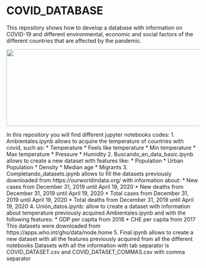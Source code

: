 # COVID_DATABASE
This repository shows how to develop a database with information on COVID-19 and different environmental, economic and social factors of the different countries that are affected by the pandemic.
<p align="center">
  <img src='https://www.hoyesarte.com/wp-content/uploads/2020/03/covid-19.jpg' width="800" height="200" />
</p>
In this repository you will find different jupyter notebooks codes:
1. Ambientales.ipynb allows to acquire the temperature of countries with covid, such as:
   * Temperature
   * Feels like temperature
   * Min temperature
   * Max temperature
   * Pressure
   * Humidity
2. Buscando_en_data_basic.ipynb allows to create a new dataset with features like:
   * Population
   * Urban Population
   * Density
   * Median age
   * Migrants
3. Completando_datasets.ipynb allows to fill the datasets previously downloaded from https://ourworldindata.org/ with information about:
   * New cases from December 31, 2019 until April 19, 2020
   * New deaths from December 31, 2019 until April 19, 2020
   * Total cases from December 31, 2019 until April 19, 2020
   * Total deaths from December 31, 2019 until April 19, 2020
4. Unión_datos.ipynb: allow to create a dataset with information about temperature previously acquired Ambientales.ipynb and with the following features:
   * GDP per capita from 2018
   * CHE per capita from 2017
This datasets were downloaded from https://apps.who.int/gho/data/node.home
5. Final.ipynb allows to create a new dataset with all the features previously acquired from all the different notebooks
Datasets with all the information with tab separator is COVID_DATASET.csv and COVID_DATASET_COMMAS.csv with comma separator 
